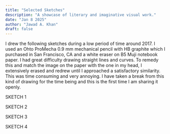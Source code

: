 ```yaml
---
title: "Selected Sketches"
description: "A showcase of literary and imaginative visual work."
date: "Jan 8 2025"
author: "Jawad A. Khan"
draft: false
---
```


I drew the following sketches during a low period of time around 2017. I used an Ohto ProMecha 0.9 mm mechanical pencil with HB graphite which I purchased in San Francisco, CA and a white eraser on B5 Muji notebook paper. I had great difficulty drawing straight lines and curves. To remedy this and match the image on the paper with the one in my head, I extensively erased and redrew until I approached a satisfactory similarity. This was time consuming and very annoying. I have taken a break from this kind of drawing for the time being and this is the first time I am sharing it openly.

SKETCH 1

SKETCH 2

SKETCH 3

SKETCH 4
 